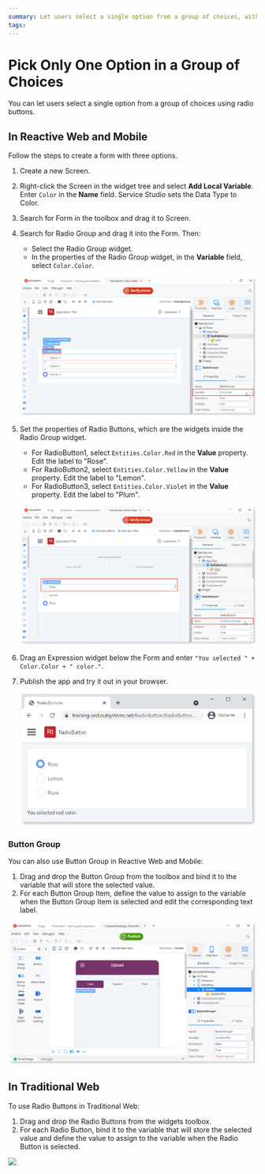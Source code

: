 ```yaml
---
summary: Let users select a single option from a group of choices, with the Radio Group widget.
tags:
---
```


# Pick Only One Option in a Group of Choices

You can let users select a single option from a group of choices using radio buttons.

## In Reactive Web and Mobile

Follow the steps to create a form with three options.

1. Create a new Screen.
1. Right-click the Screen in the widget tree and select **Add Local Variable**. Enter `Color` in the **Name** field. Service Studio sets the Data Type to Color.

1. Search for Form in the toolbox and drag it to Screen.
1. Search for Radio Group and drag it into the Form. Then:

    * Select the Radio Group widget.
    * In the properties of the Radio Group widget, in the **Variable** field, select `Color.Color`.

    ![Radio Group properties](images/radio-group-ss.png?width=700)

1. Set the properties of Radio Buttons, which are the widgets inside the Radio Group widget.

    * For RadioButton1, select `Entities.Color.Red` in the **Value** property. Edit the label to "Rose".
    * For RadioButton2, select `Entities.Color.Yellow` in the **Value** property. Edit the label to "Lemon".
    * For RadioButton3, select `Entities.Color.Violet` in the **Value** property. Edit the label to "Plum".

    ![Radio Button](images/radio-button-ss.png?width=700)

1. Drag an Expression widget below the Form and enter `"You selected " + Color.Color + " color."`.

1. Publish the app and try it out in your browser.
    
    ![Radio Button in browser](images/radio-button-preview.png?width=500)



### Button Group

You can also use Button Group in Reactive Web and Mobile:

1. Drag and drop the Button Group from the toolbox and bind it to the variable that will store the selected value. 
1. For each Button Group Item, define the value to assign to the variable when the Button Group Item is selected and edit the corresponding text label. 

![](images/button-group-1.png?width=750)

## In Traditional Web

To use Radio Buttons in Traditional Web:

1. Drag and drop the Radio Buttons from the widgets toolbox. 
1. For each Radio Button, bind it to the variable that will store the selected value and define the value to assign to the variable when the Radio Button is selected. 

![](images/button-group-2.png?width=750)
